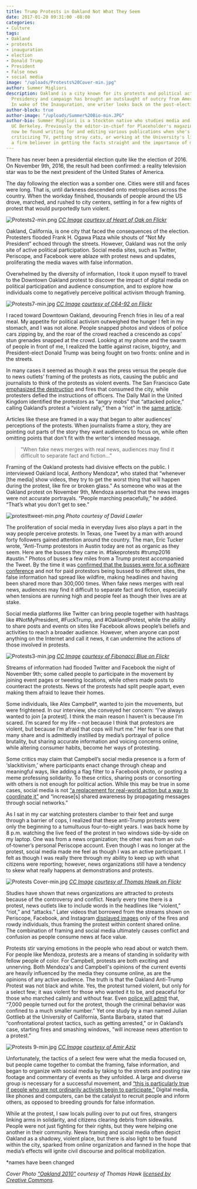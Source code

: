 ```yaml
---
title: Trump Protests in Oakland Not What They Seem
date: 2017-01-20 09:31:00 -08:00
categories:
- Culture
tags:
- Oakland
- protests
- inauguration
- election
- Donald Trump
- President
- False news
- social media
image: "/uploads/Protests%20Cover-min.jpg"
author: Summer Migliori
description: Oakland is a city known for its protests and political activism. Trump’s
  Presidency and campaign has brought an outslaught of outcry from American citizens.
  In wake of the Inauguration, one writer looks back on the post-election protests.
author-block: true
author-image: "/uploads/Summer%20Bio-min.JPG"
author-bio: Summer Migliori is a Stockton native who studies media and English at
  UC Berkeley. Previously the editor-in-chief for Placeholder's magazine, she can
  now be found writing for and editing various publications when she's not tweeting,
  criticizing TV, petting stray cats, or working at the University's library. She's
  a firm believer in getting the facts straight and the importance of memes.
---
```


There has never been a presidential election quite like the election of 2016. On November 9th, 2016, the result had been confirmed: a reality television star was to be the next president of the United States of America.

The day following the election was a somber one. Cities were still and faces were long. That is, until darkness descended onto metropolises across the country. When the workday finished, thousands of people around the US drove, marched, and rushed to city centers, settling in for a few nights of protest that would purportedly turn violent.

![Protests2-min.png](/uploads/Protests2-min.png)
[  *CC Image*](https://creativecommons.org/licenses/by/2.0/legalcode) [*courtesy of Heart of Oak on Flickr*](https://www.flickr.com/photos/gypsyrock/6295706273/in/photolist-aAk98T-ge4GK8-arkDT7-aqrGbq-aoaczA-arNWPR-arm5jC-5YYDta-aFZebF-axVwLC-atCPtk-jJytBD-jJWbuM-arRSR7-ge5oAP-afskj5-atCQJM-5SD9CQ-ge4ExS-aC8U6h-aCbwch-eQe9KA-aqrHZW-arhPfM-aqso8N-q4E4o7-72aM3V-5Z3QYf-q4N7G2-aqrrX5-q4DyrY-5YYCnF-aspn2S-aq4YWA-arS1H1-ao6MNZ-awpwKv-aUJwRR-aFZ9fX-aE6gg6-aC8WdA-aC8No9-aBP4WM-aCc5d5-aC6e9D-aC8Vef-arRbww-aFZ4gn-atFmCS-atzjKf/)


Oakland, California, is one city that faced the consequences of the election. Protesters flooded Frank H. Ogawa Plaza while shouts of “Not My President” echoed through the streets. However, Oakland was not the only site of active political participation. Social media sites, such as Twitter, Periscope, and Facebook were ablaze with protest news and updates, proliferating the media waves with false information.

Overwhelmed by the diversity of information, I took it upon myself to travel to the Downtown Oakland protest to discover the impact of digital media on political participation and audience consumption, and to explore how individuals come to negatively perceive political activism through framing.

![Protests7-min.jpg](/uploads/Protests7-min.jpg)
[*CC Image*](https://creativecommons.org/licenses/by/2.0/) [*courtesy of C64-92 on Flickr*](https://www.flickr.com/photos/84938919@N08/8031280221/in/photolist-deGpND-o8v6b7-bPeKGk-8SvSp6-5Y2AkG-na25k6-Nedxv-dwCict-qCTvYf-dD7fkM-abaSCY-mzF8Zf-boLx2D-4vdkxx-NefBt-6tnHWb-cSccyY-7CfSDh-aEmbKs-mmqwXh-jwvecJ-6tivTF-jwwRms-jwvAZS-7Xj2kt-bUXcRq-jzoHG4-dFog1h-jzngP6-6gqPJ-9hWi2A-mfoVRe-qtNyZu-6tiz8T-mupXdA-dD6Ya6-mzDQHT-dDcmTG-dDcmDQ-54fJRy-72rcJw-6tizcv-dDcmmj-6tnHMC-6tizgM-3dYUAo-myX7Rh-dDcmZo-qyVxvJ-NeeyD/)

I raced toward Downtown Oakland, devouring French fries in lieu of a real meal. My appetite for political activism outweighed the hunger I felt in my stomach, and I was not alone. People snapped photos and videos of police cars zipping by, and the roar of the crowd reached a crescendo as cops’ stun grenades snapped at the crowd. Looking at my phone and the swarm of people in front of me, I realized the battle against racism, bigotry, and President-elect Donald Trump was being fought on two fronts: online and in the streets.

In many cases it seemed as though it was the press versus the people due to news outlets’ framing of the protests as riots, causing the public and journalists to think of the protests as violent events. The San Francisco Gate [emphasized the destruction](http://www.sfgate.com/bayarea/article/Anti-Trump-protests-in-Oakland-turn-violent-10605621.php) and fires that consumed the city, while protesters defied the instructions of officers. The Daily Mail in the United Kingdom identified the protestors as “angry mobs” that “attacked police,” calling Oakland’s protest a “violent rally,” then a “riot” in the [same article](http://www.dailymail.co.uk/news/article-3922098/The-backlash-begins-Disgruntled-anti-Trump-protesters-refuse-accept-election-result-gather-New-York-cities-country.html).

Articles like these are framed in a way that began to alter audiences’ perceptions of the protests. When journalists frame a story, they are pointing out parts of the story they want audiences to focus on, while often omitting points that don't fit with the writer's intended message. 

>"When fake news merges with real news, audiences may find it difficult to separate fact and fiction..."

Framing of the Oakland protests had divisive effects on the public. I interviewed Oakland local, Anthony Mendoza\*, who stated that “whenever \[the media\] show videos, they try to get the worst thing that will happen during the protest, like fire or broken glass.” As someone who was at the Oakland protest on November 9th, Mendoza asserted that the news images were not accurate portrayals. “People marching peacefully,” he added. “That’s what you don’t get to see.”

![protesttweet-min.png](/uploads/protesttweet-min.png)
*Photo courtesy of David Lawler*


The proliferation of social media in everyday lives also plays a part in the way people perceive protests. In Texas, one Tweet by a man with around forty followers gained attention around the country. The man, Eric Tucker wrote, “Anti-Trump protestors in Austin today are not as organic as they seem. Here are the busses they came in. #fakeprotests #trump2016 #austin.” Photos of buses a few miles from a Trump protest accompanied the Tweet. By the time it was [confirmed that the busses were for a software conference](https://www.nytimes.com/2016/11/20/business/media/how-fake-news-spreads.html?_r=2) and not for paid protestors being bussed to different sites, the false information had spread like wildfire, making headlines and having been shared more than 300,000 times.  When fake news merges with real news, audiences may find it difficult to separate fact and fiction, especially when tensions are running high and people feel as though their lives are at stake.

Social media platforms like Twitter can bring people together with hashtags like #NotMyPresident, #FuckTrump, and #OaklandProtest, while the ability to share posts and events on sites like Facebook allows people’s beliefs and activities to reach a broader audience. However, when anyone can post anything on the Internet and call it news, it can undermine the actions of those involved in protests.

![Protests3-min.jpg](/uploads/Protests3-min.jpg)
[*CC Image*](https://creativecommons.org/licenses/by/2.0/legalcode) [*courtesy of Fibonacci Blue on Flickr*](https://www.flickr.com/photos/fibonacciblue/29099724245/in/album-72157672695015345/) 

Streams of information had flooded Twitter and Facebook the night of November 9th; some called people to participate in the movement by joining event pages or tweeting locations, while others made posts to counteract the protests. News of the protests had split people apart, even making them afraid to leave their homes.

Some individuals, like Alex Campbell\*, wanted to join the movements, but were frightened. In our interview, she conveyed her concern: “I’ve always wanted to join \[a protest\]. I think the main reason I haven’t is because I’m scared. I’m scared for my life – not because I think that protestors are violent, but because I’m afraid that cops will hurt me.”  Her fear is one that many share and is admittedly instilled by media’s portrayal of police brutality, but sharing accurate information and voicing concerns online, while altering consumer habits, become her ways of protesting.

Some critics may claim that Campbell’s social media presence is a form of  ‘slackitivism,’ where participants enact change through cheap and meaningful ways, like adding a flag filter to a Facebook photo, or posting a meme professing solidarity. To these critics, sharing posts or consorting with others is not enough for political action. While this may be true in some cases, social media is not [“a replacement for real-world action but a way to coordinate it”](https://www.foreignaffairs.com/articles/2010-12-20/political-power-social-media)  and “increase\[s\] shared awareness by propagating messages through social networks.”

As I sat in my car watching protesters clamber to their feet and surge through a barrier of cops, I realized that these anti-Trump protests were only the beginning to a tumultuous four-to-eight years. I was back home by 8 p.m. watching the live feed of the protest in two windows side-by-side on my laptop. One was from a news organization; the other was from an out-of-towner’s personal Periscope account. Even though I was no longer at the protest, social media made me feel as though I was an active participant. I felt as though I was really there through my ability to keep up with what citizens were reporting; however, news organizations still have a tendency to skew what really happens at demonstrations and protests.

![Protests Cover-min.jpg](/uploads/Protests%20Cover-min.jpg)
[*CC Image*](https://creativecommons.org/licenses/by-nc/2.0/legalcode) [*courtesy of Thomas Hawk on Flickr*](https://www.flickr.com/photos/thomashawk/14301558461/in/photolist-nMMe5a-7HxmFG-r6MbBY-oFoUqr-p6WjAy-oXHgkm-tCQxUo-s7459G-pkrRox-s92xsM-pNfsv8-sokxMD-p6Wj39-qZ4oxf-rgNmNF-pdP9Uw-oWoi4n-pyVx3h-pkAyq8-aBkKYF-pWEMQm-qg1Rh2-si6S5e-pLAN4h-qCMgNV-FSrMrz-oihvij-qbaoV8-pA2e7T-qRmEcb-pfnLzC-pAY94g-q5P6gV-pza8wX-q9z4su-qQFPYE-pAW7Ub-pMzSQn-qMt5r5-qM2dEL-pBjzJ3-pjKkvW-sj4Nq9-oWNtwk-pTVBr6-nPEXsp-oRmFmQ-qWmWUA-oXHUyM-qPn6uW)

Studies have shown that news organizations are attracted to protests because of the controversy and conflict. Nearly every time there is a protest, news outlets like to include words in the headlines like “violent,” “riot,” and “attacks.” Later videos that borrowed from the streams shown on Periscope, Facebook, and Instagram [displayed images](http://www.cnn.com/videos/us/2016/11/10/oakland-trump-protests-officers-injured-watson-bpr.cnn/video/playlists/protests-at-trump-rallies/) only of the fires and rowdy individuals, thus framing the protest within content shared online. The combination of framing and social media ultimately causes conflict and confusion as people consume news at face value.

Protests stir varying emotions in the people who read about or watch them. For people like Mendoza, protests are a means of standing in solidarity with fellow people of color. For Campbell, protests are both exciting and unnerving. Both Mendoza's and Campbell's opinions of the current events are heavily influenced by the media they consume online, as are the opinions of any active audience. The truth is that the Oakland Anti-Trump Protest was not black and white. Yes, the protest turned violent, but only for a select few; it was violent for those who wanted it to be, and peaceful for those who marched calmly and without fear. Even [police will admit](http://www.sfgate.com/bayarea/article/Anti-Trump-protests-in-Oakland-turn-violent-10605621.php) that, “7,000 people turned out for the protest, though the criminal behavior was confined to a much smaller number.” Yet one study by a man named Julian Gottlieb at the University of California, Santa Barbara, stated that “confrontational protest tactics, such as getting arrested," or in Oakland’s case, starting fires and smashing windows, "will increase news attention to a protest.”

![Protests 9-min.jpg](/uploads/Protests%209-min.jpg)
[*CC Image*](https://creativecommons.org/licenses/by-nd/2.0/legalcode) [*courtesy of Amir Aziz*](https://www.flickr.com/photos/azblk/15689305947/in/photolist-pUpN3X-8h8S3d-rrZAyb-ncPK1P-8RhEDu-Qf8Nch-BSh81b-PzFdpk-zL8dvs-QPfBwc-q2TvKd-8h8TYN-8h4Nb4-5BXAUx-ge5oAP-dVStTC-CLMFmP-uGHBuV-8h5kWv-HBVNFd-Bny6sx-5C2UZb-peQJuA-qbDJYa-5BWNUk-8RgBnC-5C1YUf-aDrrKG-q9xzuE-pUh5GC-CDGpER-qbLEzC-aGWz6X-azi56d-Fu54mm-5C28iE-FGAPZt-FPrXb3-5QSzak-5C26Zj-4LAFkk-QPfz8z-qbQ6bZ-8h8J87-aEuDHN-5BWPdR-azp3ep-aBWACd-BsmtDK-5BWPQi/)

Unfortunately, the tactics of a select few were what the media focused on, but people came together to combat the framing, false information, and began to organize with social media by taking to the streets and posting raw footage and commentary of events as they unfolded. A large and diverse group is necessary for a successful movement, and [“this is particularly true if people who are not ordinarily activists begin to participate.”](https://www.washingtonpost.com/news/monkey-cage/wp/2016/11/21/people-are-in-the-streets-protesting-donald-trump-but-when-does-protest-actually-work/?utm_term=.025fd7979985) Digital media, like phones and computers, can be the catalyst to recruit people and inform others, as opposed to breeding grounds for false information.


While at the protest, I saw locals pulling over to put out fires, strangers linking arms in solidarity, and citizens clearing debris from sidewalks. People were not just fighting for their rights, but they were helping one another in their community. News framing and social media often depict Oakland as a shadowy, violent place, but there is also light to be found within the city, sparked from online organization and fanned in the hope that media’s effects will ignite civil discourse and political mobilization.

\*names have been changed

*Cover Photo* [*"Oakland 2010"*](https://www.flickr.com/photos/thomashawk/14301558461/in/photolist-nMMe5a-7HxmFG-r6MbBY-oFoUqr-p6WjAy-oXHgkm-tCQxUo-s7459G-pkrRox-s92xsM-pNfsv8-sokxMD-p6Wj39-qZ4oxf-rgNmNF-pdP9Uw-oWoi4n-pyVx3h-pkAyq8-aBkKYF-pWEMQm-qg1Rh2-si6S5e-pLAN4h-qCMgNV-FSrMrz-oihvij-qbaoV8-pA2e7T-qRmEcb-pfnLzC-pAY94g-q5P6gV-pza8wX-q9z4su-qQFPYE-pAW7Ub-pMzSQn-qMt5r5-qM2dEL-pBjzJ3-pjKkvW-sj4Nq9-oWNtwk-pTVBr6-nPEXsp-oRmFmQ-qWmWUA-oXHUyM-qPn6uW) *courtesy of Thomas Hawk* [*licensed by Creative Commons*](https://creativecommons.org/licenses/by-nc/2.0/legalcode).